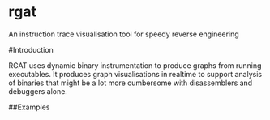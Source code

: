 # rgat
An instruction trace visualisation tool for speedy reverse engineering

#Introduction

RGAT uses dynamic binary instrumentation to produce graphs from running executables. 
It produces graph visualisations in realtime to support analysis of binaries that might be a lot more cumbersome with 
disassemblers and debuggers alone.

##Examples

